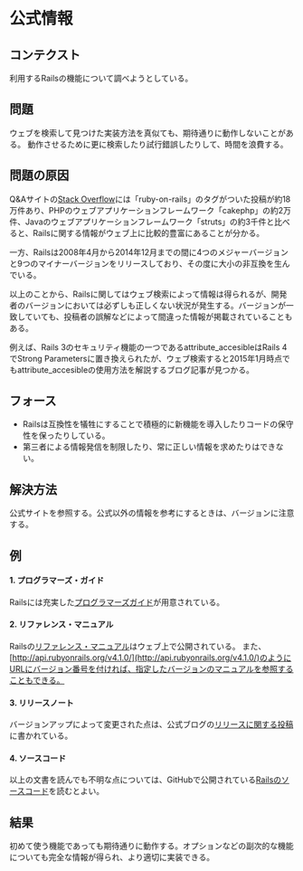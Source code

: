 公式情報
========

コンテクスト
------------

利用するRailsの機能について調べようとしている。

問題
----

ウェブを検索して見つけた実装方法を真似ても、期待通りに動作しないことがある。
動作させるために更に検索したり試行錯誤したりして、時間を浪費する。

問題の原因
----------

Q&Aサイトの[Stack Overflow](http://stackoverflow.com/)には「ruby-on-rails」のタグがついた投稿が約18万件あり、PHPのウェブアプリケーションフレームワーク「cakephp」の約2万件、Javaのウェブアプリケーションフレームワーク「struts」の約3千件と比べると、Railsに関する情報がウェブ上に比較的豊富にあることが分かる。

一方、Railsは2008年4月から2014年12月までの間に4つのメジャーバージョンと9つのマイナーバージョンをリリースしており、その度に大小の非互換を生んでいる。

以上のことから、Railsに関してはウェブ検索によって情報は得られるが、開発者のバージョンにおいては必ずしも正しくない状況が発生する。バージョンが一致していても、投稿者の誤解などによって間違った情報が掲載されていることもある。

例えば、Rails 3のセキュリティ機能の一つであるattribute_accesibleはRails 4でStrong Parametersに置き換えられたが、ウェブ検索すると2015年1月時点でもattribute_accesibleの使用方法を解説するブログ記事が見つかる。

フォース
--------

* Railsは互換性を犠牲にすることで積極的に新機能を導入したりコードの保守性を保ったりしている。
* 第三者による情報発信を制限したり、常に正しい情報を求めたりはできない。

解決方法
--------

公式サイトを参照する。公式以外の情報を参考にするときは、バージョンに注意する。

例
--

#### 1. プログラマーズ・ガイド

Railsには充実した[プログラマーズガイド](http://guides.rubyonrails.org/)が用意されている。

#### 2. リファレンス・マニュアル

Railsの[リファレンス・マニュアル](http://api.rubyonrails.org/)はウェブ上で公開されている。
また、[http://api.rubyonrails.org/v4.1.0/](http://api.rubyonrails.org/v4.1.0/)のようにURLにバージョン番号を付ければ、指定したバージョンのマニュアルを参照することもできる。

#### 3. リリースノート

バージョンアップによって変更された点は、公式ブログの[リリースに関する投稿](http://weblog.rubyonrails.org/releases/)に書かれている。

#### 4. ソースコード

以上の文書を読んでも不明な点については、GitHubで公開されている[Railsのソースコード](https://github.com/rails/rails)を読むとよい。

結果
----

初めて使う機能であっても期待通りに動作する。オプションなどの副次的な機能についても完全な情報が得られ、より適切に実装できる。
